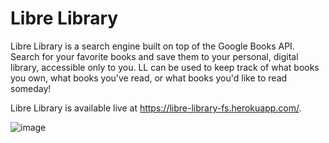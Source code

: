 # Libre Library

Libre Library is a search engine built on top of the Google Books API. Search for your favorite books and save them to your personal, digital library, accessible only to you. LL can be used to keep track of what books you own, what books you've read, or what books you'd like to read someday!

Libre Library is available live at https://libre-library-fs.herokuapp.com/.

![image](https://user-images.githubusercontent.com/104468624/193437675-937c4126-f0b1-4a2e-a388-2e78a47cd5ba.png)
